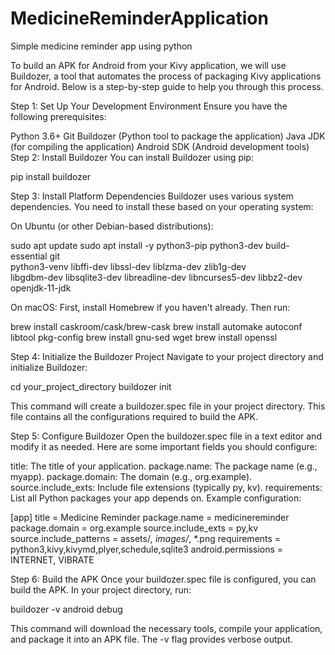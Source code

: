 # MedicineReminderApplication
Simple medicine reminder app using python

To build an APK for Android from your Kivy application, we will use Buildozer, a tool that automates the process of packaging Kivy applications for Android. Below is a step-by-step guide to help you through this process.

Step 1: Set Up Your Development Environment
Ensure you have the following prerequisites:

Python 3.6+
Git
Buildozer (Python tool to package the application)
Java JDK (for compiling the application)
Android SDK (Android development tools)
Step 2: Install Buildozer
You can install Buildozer using pip:

pip install buildozer


Step 3: Install Platform Dependencies
Buildozer uses various system dependencies. You need to install these based on your operating system:

On Ubuntu (or other Debian-based distributions):

sudo apt update
sudo apt install -y python3-pip python3-dev build-essential git \
    python3-venv libffi-dev libssl-dev liblzma-dev zlib1g-dev \
    libgdbm-dev libsqlite3-dev libreadline-dev libncurses5-dev libbz2-dev \
    openjdk-11-jdk


On macOS:
First, install Homebrew if you haven't already. Then run:

brew install caskroom/cask/brew-cask
brew install automake autoconf libtool pkg-config
brew install gnu-sed wget
brew install openssl


Step 4: Initialize the Buildozer Project
Navigate to your project directory and initialize Buildozer:

cd your_project_directory
buildozer init


This command will create a buildozer.spec file in your project directory. This file contains all the configurations required to build the APK.

Step 5: Configure Buildozer
Open the buildozer.spec file in a text editor and modify it as needed. Here are some important fields you should configure:

title: The title of your application.
package.name: The package name (e.g., myapp).
package.domain: The domain (e.g., org.example).
source.include_exts: Include file extensions (typically py, kv).
requirements: List all Python packages your app depends on.
Example configuration:

[app]
title = Medicine Reminder
package.name = medicinereminder
package.domain = org.example
source.include_exts = py,kv
source.include_patterns = assets/*, images/*, *.png
requirements = python3,kivy,kivymd,plyer,schedule,sqlite3
android.permissions = INTERNET, VIBRATE


Step 6: Build the APK
Once your buildozer.spec file is configured, you can build the APK. In your project directory, run:

buildozer -v android debug


This command will download the necessary tools, compile your application, and package it into an APK file. The -v flag provides verbose output.